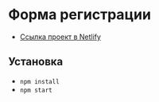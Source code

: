 # Форма регистрации

- [Ссылка проект в Netlify](https://gifted-archimedes-fab5af.netlify.app/)

## Установка

- `npm install`
- `npm start`